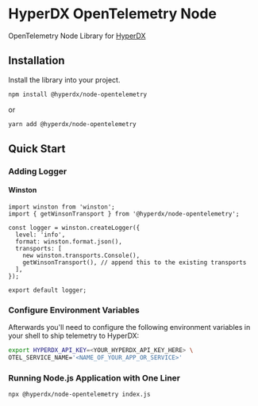 # HyperDX OpenTelemetry Node

OpenTelemetry Node Library for [HyperDX](https://www.hyperdx.io/)

## Installation

Install the library into your project.

```sh
npm install @hyperdx/node-opentelemetry
```

or

```sh
yarn add @hyperdx/node-opentelemetry
```

## Quick Start

### Adding Logger

#### Winston

```
import winston from 'winston';
import { getWinsonTransport } from '@hyperdx/node-opentelemetry';

const logger = winston.createLogger({
  level: 'info',
  format: winston.format.json(),
  transports: [
    new winston.transports.Console(),
    getWinsonTransport(), // append this to the existing transports
  ],
});

export default logger;
```

### Configure Environment Variables

Afterwards you'll need to configure the following environment variables in your
shell to ship telemetry to HyperDX:

```sh
export HYPERDX_API_KEY=<YOUR_HYPERDX_API_KEY_HERE> \
OTEL_SERVICE_NAME='<NAME_OF_YOUR_APP_OR_SERVICE>'
```

### Running Node.js Application with One Liner

```sh
npx @hyperdx/node-opentelemetry index.js
```
